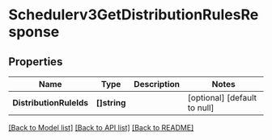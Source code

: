 # Schedulerv3GetDistributionRulesResponse

## Properties
Name | Type | Description | Notes
------------ | ------------- | ------------- | -------------
**DistributionRuleIds** | **[]string** |  | [optional] [default to null]

[[Back to Model list]](../README.md#documentation-for-models) [[Back to API list]](../README.md#documentation-for-api-endpoints) [[Back to README]](../README.md)


